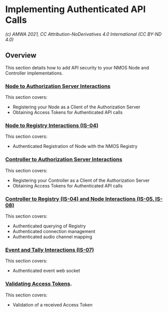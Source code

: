 
# Implementing Authenticated API Calls
_(c) AMWA 2021, CC Attribution-NoDerivatives 4.0 International (CC BY-ND 4.0)_

## Overview
This section details how to add  API security to your NMOS Node and Controller implementations. 

### [Node to Authorization Server Interactions](4.1.%20Node%20to%20Authorization%20Server%20Interactions.md)
This section covers:
- Registering your Node as a Client of the Authorization Server
- Obtaining Access Tokens for Authenticated API calls 

### [Node to Registry Interactions (IS-04)](4.2.%20Node%20to%20Registry%20Interactions%20(IS-04).md)
This section covers:
- Authenticated Registration of Node with the NMOS Registry

### [Controller to Authorization Server Interactions](4.3.%20Controller%20to%20Authorization%20Server%20Interactions.md)
This section covers:
- Registering your Controller as a Client of the Authorization Server
- Obtaining Access Tokens for Authenticated API calls 

### [Controller to Registry (IS-04) and Node Interactions (IS-05, IS-08)](4.4.%20Controller%20to%20Node%20Interactions%20(IS-05%2C%20IS-08).md)
This section covers:
- Authenticated querying of Registry
- Authenticated connection management
- Authenticated audio channel mapping

### [Event and Tally Interactions (IS-07)](4.5.%20Event%20and%20Tally%20Interactions%20(IS-07).md)
This section covers:
- Authenticated event web socket 

### [Validating Access Tokens](4.6.%20Validating%20Access%20Tokens.md).
This section covers:
- Validation of a received Access Token
